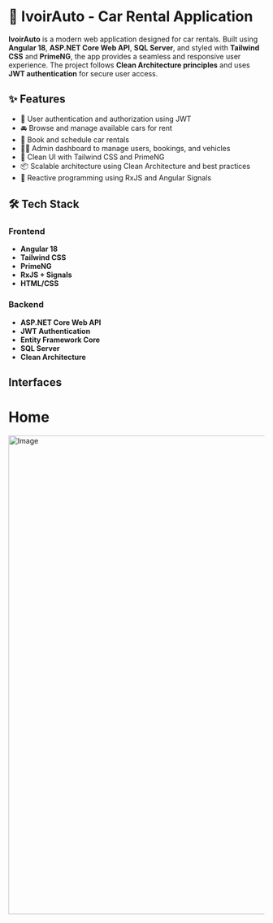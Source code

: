 # 🚗 IvoirAuto - Car Rental Application

**IvoirAuto** is a modern web application designed for car rentals. Built using **Angular 18**, **ASP.NET Core Web API**, **SQL Server**, and styled with **Tailwind CSS** and **PrimeNG**, the app provides a seamless and responsive user experience. The project follows **Clean Architecture principles** and uses **JWT authentication** for secure user access.

## ✨ Features

- 🔐 User authentication and authorization using JWT
- 🚘 Browse and manage available cars for rent
- 📅 Book and schedule car rentals
- 🧑‍💼 Admin dashboard to manage users, bookings, and vehicles
- 🎨 Clean UI with Tailwind CSS and PrimeNG
- 📦 Scalable architecture using Clean Architecture and best practices
- 🔄 Reactive programming using RxJS and Angular Signals

## 🛠️ Tech Stack

### Frontend
- **Angular 18**
- **Tailwind CSS**
- **PrimeNG**
- **RxJS + Signals**
- **HTML/CSS**

### Backend
- **ASP.NET Core Web API**
- **JWT Authentication**
- **Entity Framework Core**
- **SQL Server**
- **Clean Architecture**

## Interfaces
 # Home
 <img width="943" alt="Image" src="https://github.com/user-attachments/assets/60dfa1d6-083a-461b-a635-a71f0ca189d5" />

